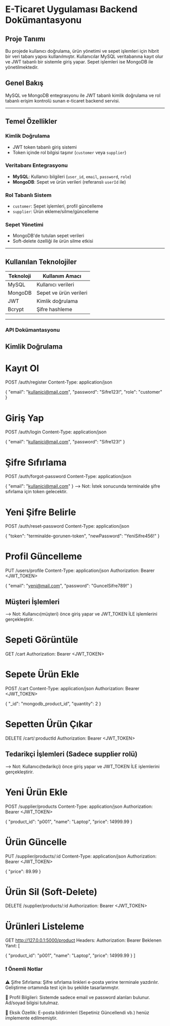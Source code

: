 # E-Ticaret Uygulaması Backend Dokümantasyonu

## Proje Tanımı
Bu projede kullanıcı doğrulama, ürün yönetimi ve sepet işlemleri için hibrit bir veri tabanı yapısı kullanılmıştır. Kullanıcılar MySQL veritabanına kayıt olur ve JWT tabanlı bir sistemle giriş yapar. Sepet işlemleri ise MongoDB ile yönetilmektedir.

##  Genel Bakış
MySQL ve MongoDB entegrasyonu ile JWT tabanlı kimlik doğrulama ve rol tabanlı erişim kontrolü sunan e-ticaret backend servisi.

---

##  Temel Özellikler

###  Kimlik Doğrulama
- JWT token tabanlı giriş sistemi
- Token içinde rol bilgisi taşınır (`customer` veya `supplier`)

###  Veritabanı Entegrasyonu
- **MySQL**: Kullanıcı bilgileri (`user_id`, `email`, `password`, `role`)
- **MongoDB**: Sepet ve ürün verileri (referanslı `userId` ile)

###  Rol Tabanlı Sistem
- `customer`: Sepet işlemleri, profil güncelleme
- `supplier`: Ürün ekleme/silme/güncelleme

###  Sepet Yönetimi
- MongoDB'de tutulan sepet verileri
- Soft-delete özelliği ile ürün silme etkisi

---

##  Kullanılan Teknolojiler
| Teknoloji       | Kullanım Amacı               |
|-----------------|-----------------------------|
| MySQL           | Kullanıcı verileri          |
| MongoDB         | Sepet ve ürün verileri      |
| JWT             | Kimlik doğrulama            |
| Bcrypt          | Şifre hashleme              |

---
### API Dokümantasyonu
## Kimlik Doğrulama
# Kayıt Ol
POST /auth/register
Content-Type: application/json

{
  "email": "kullanici@mail.com",
  "password": "Sifre123!",
  "role": "customer"
}
# Giriş Yap
POST /auth/login
Content-Type: application/json

{
  "email": "kullanici@mail.com",
  "password": "Sifre123!"
}
# Şifre Sıfırlama
POST /auth/forgot-password
Content-Type: application/json

{
  "email": "kullanici@mail.com"
}
--> Not: İstek sonucunda terminalde şifre sıfırlama için token gelecektir.
# Yeni Şifre Belirle
POST /auth/reset-password
Content-Type: application/json

{
  "token": "terminalde-gorunen-token",
  "newPassword": "YeniSifre456!"
}
# Profil Güncelleme
PUT /users/profile
Content-Type: application/json
Authorization: Bearer <JWT_TOKEN>

{
  "email": "yeni@mail.com",
  "password": "GuncelSifre789!"
}

## Müşteri İşlemleri
--> Not: Kullanıcı(müşteri) önce giriş yapar ve JWT_TOKEN İLE işlemlerini gerçekleştirir.

# Sepeti Görüntüle
GET /cart
Authorization: Bearer <JWT_TOKEN>

# Sepete Ürün Ekle
POST /cart
Content-Type: application/json
Authorization: Bearer <JWT_TOKEN>

{
  "_id": "mongodb_product_id",
  "quantity": 2
}
# Sepetten Ürün Çıkar
DELETE /cart/:productId
Authorization: Bearer <JWT_TOKEN>

## Tedarikçi İşlemleri (Sadece supplier rolü)
--> Not: Kullanıcı(tedarikçi) önce giriş yapar ve JWT_TOKEN İLE işlemlerini gerçekleştirir.

# Yeni Ürün Ekle
POST /supplier/products
Content-Type: application/json
Authorization: Bearer <JWT_TOKEN>

{
  "product_id": "p001",
  "name": "Laptop",
  "price": 14999.99
}

# Ürün Güncelle
PUT /supplier/products/:id
Content-Type: application/json
Authorization: Bearer <JWT_TOKEN>

{
  "price": 89.99
}

# Ürün Sil (Soft-Delete)
DELETE /supplier/products/:id
Authorization: Bearer <JWT_TOKEN>

# Ürünleri Listeleme
GET http://127.0.0.1:5000/product
Headers:
Authorization: Bearer <token>
Beklenen Yanıt:
[

  {
    "product_id": "p001",
    "name": "Laptop",
    "price": 14999.99
    }
]


### ❗ Önemli Notlar
⚠️ Şifre Sıfırlama:
Şifre sıfırlama linkleri e-posta yerine terminale yazdırılır. Geliştirme ortamında test için bu şekilde tasarlanmıştır.

📌 Profil Bilgileri:
Sistemde sadece email ve password alanları bulunur. Ad/soyad bilgisi tutulmaz.

🚧 Eksik Özellik:
E-posta bildirimleri (Sepetiniz Güncellendi vb.) henüz implemente edilmemiştir.















